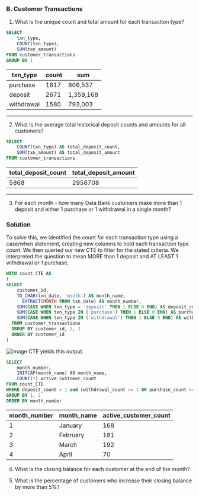 ### B. Customer Transactions
1. What is the unique count and total amount for each transaction type?

```sql
SELECT
	txn_type,
    COUNT(txn_type),
    SUM(txn_amount)
FROM customer_transactions
GROUP BY 1
```
| txn_type    | count | sum      |
|-------------|-------|----------|
| purchase    | 1617  | 806,537  |
| deposit     | 2671  | 1,359,168|
| withdrawal  | 1580  | 793,003  |
---

2. What is the average total historical deposit counts and amounts for all customers?

```sql
SELECT
	COUNT(txn_type) AS total_deposit_count,
    SUM(txn_amount) AS total_deposit_amount
FROM customer_transactions
```

| total_deposit_count | total_deposit_amount |
|---------------------|----------------------|
| 5868                | 2958708              |
---

3. For each month - how many Data Bank customers make more than 1 deposit and either 1 purchase or 1 withdrawal in a single month?

### Solution

To solve this, we identified the count for each transaction type using a case/when statement, creating new columns to hold each transaction type count. We then queried our new CTE to filter for the stated criteria. We interpreted the question to mean MORE than 1 deposit and AT LEAST 1 withdrawal or 1 purchase.

```sql
WITH count_CTE AS
(
SELECT
    customer_id,
    TO_CHAR(txn_date, 'month') AS month_name,
      EXTRACT(MONTH FROM txn_date) AS month_number,
    SUM(CASE WHEN txn_type = 'deposit' THEN 1 ELSE 0 END) AS deposit_count,
    SUM(CASE WHEN txn_type IN ('purchase') THEN 1 ELSE 0 END) AS purchase_count,
    SUM(CASE WHEN txn_type IN ('withdrawal') THEN 1 ELSE 0 END) AS withdrawal_count
  FROM customer_transactions
  GROUP BY customer_id, 2, 3
  ORDER BY customer_id
)
```
![image](https://github.com/user-attachments/assets/8aa1f1b7-9e44-477b-8b7b-ed3816aeed23)
CTE yields this output.
```sql
SELECT 
	month_number,
    INITCAP(month_name) AS month_name,
    COUNT(*) active_customer_count
FROM count_CTE
WHERE deposit_count > 1 and (withdrawal_count >= 1 OR purchase_count >= 1)
GROUP BY 1, 2
ORDER BY month_number
```

| month_number | month_name | active_customer_count |
|--------------|------------|-----------------------|
| 1            | January    | 168                   |
| 2            | February   | 181                   |
| 3            | March      | 192                   |
| 4            | April      | 70                    |

4. What is the closing balance for each customer at the end of the month?


5. What is the percentage of customers who increase their closing balance by more than 5%?

